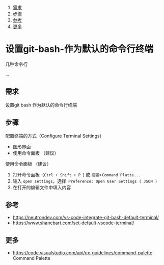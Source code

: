 

<!-- TOC -->

1. [需求](#需求)
2. [步骤](#步骤)
3. [参考](#参考)
4. [更多](#更多)

<!-- /TOC -->

# 设置git-bash-作为默认的命令行终端

几种命令行


...


<a id="markdown-需求" name="需求"></a>

## 需求

设置git bash 作为默认的命令行终端

<a id="markdown-步骤" name="步骤"></a>

## 步骤

配置终端的方式（Configure Terminal Settings）

- 图形界面
- 使用命令面板 （建议）





使用命令面板 （建议）

1. 打开命令面板（`Ctrl + Shift + P `) 或  `设置`>`Command Platte...`
2. 输入 `open settings`，选择` Preference: Open User Settings ( JSON )`
3. 在打开的编辑文件中填入内容







<a id="markdown-参考" name="参考"></a>

## 参考

- https://neutrondev.com/vs-code-integrate-git-bash-default-terminal/
- https://www.shanebart.com/set-default-vscode-terminal/



<a id="markdown-更多" name="更多"></a>

## 更多



- https://code.visualstudio.com/api/ux-guidelines/command-palette  Command Palette

